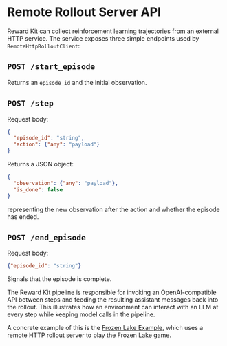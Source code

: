 # Remote Rollout Server API

Reward Kit can collect reinforcement learning trajectories from an external HTTP service.
The service exposes three simple endpoints used by `RemoteHttpRolloutClient`:

## `POST /start_episode`
Returns an `episode_id` and the initial observation.

## `POST /step`
Request body:
```json
{
  "episode_id": "string",
  "action": {"any": "payload"}
}
```
Returns a JSON object:
```json
{
  "observation": {"any": "payload"},
  "is_done": false
}
```
representing the new observation after the action and whether the episode has ended.

## `POST /end_episode`
Request body:
```json
{"episode_id": "string"}
```
Signals that the episode is complete.

The Reward Kit pipeline is responsible for invoking an
OpenAI-compatible API between steps and feeding the resulting assistant messages
back into the rollout. This illustrates how an environment can interact with an
LLM at every step while keeping model calls in the pipeline.

A concrete example of this is the [Frozen Lake Example](./frozen_lake_plan.md), which uses a remote HTTP rollout server to play the Frozen Lake game.
